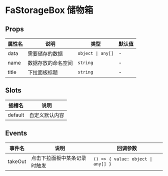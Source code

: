 # FaStorageBox 储物箱 <Badge type="pro" text="专业版" />

## Props

| 属性名 | 说明               | 类型              | 默认值 |
| ------ | ------------------ | ----------------- | ------ |
| data   | 需要储存的数据     | `object \| any[]` | -      |
| name   | 数据存放的命名空间 | `string`          | -      |
| title  | 下拉面板标题       | `string`          | -      |

## Slots

| 插槽名  | 说明           |
| ------- | -------------- |
| default | 自定义默认内容 |

## Events

| 事件名  | 说明                         | 回调参数                           |
| ------- | ---------------------------- | ---------------------------------- |
| takeOut | 点击下拉面板中某条记录时触发 | `() => { value: object \| any[] }` |
